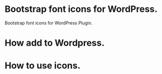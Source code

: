 # Bootstrap font icons for WordPress.
Bootstrap font icons for WordPress Plugin.

# How add to Wordpress.
# How to use icons.
